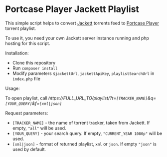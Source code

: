 # Portcase Player Jackett Playlist

This simple script helps to convert [Jackett](https://github.com/Jackett/Jackett) torrents feed to [Portcase Player](https://play.google.com/store/apps/details?id=com.portcase.player.android) torrent playlist.

To use it, you need your own Jackett server instance running and php hosting for this script.

Installation:

- Clone this repository
- Run `composer install`
- Modify parameters `$jackettUrl`, `jackettApiKey`, `playlistSearchUrl` in `index.php` file

Usage:

To open playlist, call *https://FULL_URL_TO/playlist/?t=`[TRACKER_NAME]`&q=`[YOUR_QUERY]`&f=`[xml|json]`*

Request parameters:

- `[TRACKER_NAME]` - the name of torrent tracker, taken from Jackett. If empty, `"all"` will be used.
- `[YOUR_QUERY]` - your search query. If empty, `"CURRENT_YEAR 1080p"` will be used.
- `[xml|json]` - format of returned playlist, `xml` or `json`. If empty `"json"` is used by default.
